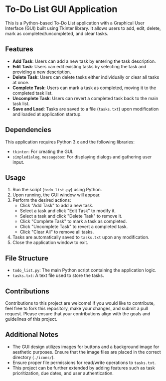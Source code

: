 # To-Do List GUI Application

This is a Python-based To-Do List application with a Graphical User Interface (GUI) built using Tkinter library. It allows users to add, edit, delete, mark as completed/uncompleted, and clear tasks.

## Features

- **Add Task**: Users can add a new task by entering the task description.
- **Edit Task**: Users can edit existing tasks by selecting the task and providing a new description.
- **Delete Task**: Users can delete tasks either individually or clear all tasks at once.
- **Complete Task**: Users can mark a task as completed, moving it to the completed task list.
- **Uncomplete Task**: Users can revert a completed task back to the main task list.
- **Save and Load**: Tasks are saved to a file (`tasks.txt`) upon modification and loaded at application startup.

## Dependencies

This application requires Python 3.x and the following libraries:
- `tkinter`: For creating the GUI.
- `simpledialog`, `messagebox`: For displaying dialogs and gathering user input.

## Usage

1. Run the script (`todo_list.py`) using Python.
2. Upon running, the GUI window will appear.
3. Perform the desired actions:
   - Click "Add Task" to add a new task.
   - Select a task and click "Edit Task" to modify it.
   - Select a task and click "Delete Task" to remove it.
   - Click "Complete Task" to mark a task as completed.
   - Click "Uncomplete Task" to revert a completed task.
   - Click "Clear All" to remove all tasks.
4. Tasks are automatically saved to `tasks.txt` upon any modification.
5. Close the application window to exit.

## File Structure

- `todo_list.py`: The main Python script containing the application logic.
- `tasks.txt`: A text file used to store the tasks.

## Contributions

Contributions to this project are welcome! If you would like to contribute, feel free to fork this repository, make your changes, and submit a pull request. Please ensure that your contributions align with the goals and guidelines of this project.

## Additional Notes

- The GUI design utilizes images for buttons and a background image for aesthetic purposes. Ensure that the image files are placed in the correct directory (`./icons/`).
- Ensure proper file permissions for read/write operations to `tasks.txt`.
- This project can be further extended by adding features such as task prioritization, due dates, and user authentication.
